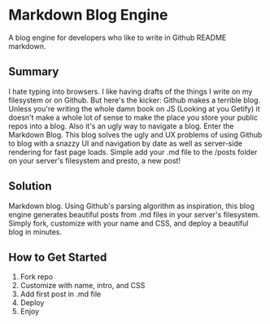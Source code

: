 # Markdown Blog Engine #
A blog engine for developers who like to write in Github README markdown.

## Summary
I hate typing into browsers. I like having drafts of the things I write on my filesystem or on Github. But here's the kicker: Github makes a terrible blog. Unless you're writing the whole damn book on JS (Looking at you Getify) it doesn't make a whole lot of sense to make the place you store your public repos into a blog. Also it's an ugly way to navigate a blog. Enter the Markdown Blog. This blog solves the ugly and UX problems of using Github to blog with a snazzy UI and navigation by date as well as server-side rendering for fast page loads. Simple add your .md file to the /posts folder on your server's filesystem and presto, a new post!

## Solution ##
Markdown blog. Using Github's parsing algorithm as inspiration, this blog engine generates beautiful posts from .md files in your server's filesystem. Simply fork, customize with your name and CSS, and deploy a beautiful blog in minutes.

## How to Get Started
1. Fork repo
2. Customize with name, intro, and CSS
3. Add first post in .md file
4. Deploy
5. Enjoy

